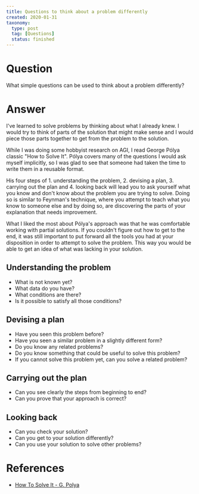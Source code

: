 ```yaml
---
title: Questions to think about a problem differently
created: 2020-01-31
taxonomy:
  type: post
  tag: [Questions]
  status: finished
---
```


# Question
What simple questions can be used to think about a problem differently?

# Answer
I've learned to solve problems by thinking about what I already knew. I would try to think of parts of the solution that might make sense and I would piece those parts together to get from the problem to the solution.

While I was doing some hobbyist research on AGI, I read George Pólya classic "How to Solve It". Pólya covers many of the questions I would ask myself implicitly, so I was glad to see that someone had taken the time to write them in a reusable format.

His four steps of 1. understanding the problem, 2. devising a plan, 3. carrying out the plan and 4. looking back will lead you to ask yourself what you know and don't know about the problem you are trying to solve. Doing so is similar to Feynman's technique, where you attempt to teach what you know to someone else and by doing so, are discovering the parts of your explanation that needs improvement.

What I liked the most about Pólya's approach was that he was comfortable working with partial solutions. If you couldn't figure out how to get to the end, it was still important to put forward all the tools you had at your disposition in order to attempt to solve the problem. This way you would be able to get an idea of what was lacking in your solution.

## Understanding the problem
* What is not known yet?
* What data do you have?
* What conditions are there?
* Is it possible to satisfy all those conditions?

## Devising a plan
* Have you seen this problem before?
* Have you seen a similar problem in a slightly different form?
* Do you know any related problems?
* Do you know something that could be useful to solve this problem?
* If you cannot solve this problem yet, can you solve a related problem?

## Carrying out the plan
* Can you see clearly the steps from beginning to end?
* Can you prove that your approach is correct?

## Looking back
* Can you check your solution?
* Can you get to your solution differently?
* Can you use your solution to solve other problems?

# References
* [How To Solve It - G. Polya](http://furius.ca/cqfpub/doc/proofs/how-to.pdf)
